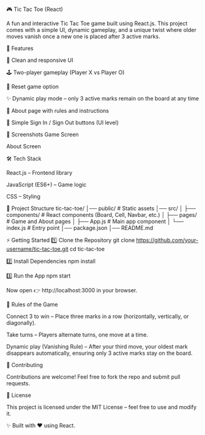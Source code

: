 🎮 Tic Tac Toe (React)

A fun and interactive Tic Tac Toe game built using React.js.
This project comes with a simple UI, dynamic gameplay, and a unique twist where older moves vanish once a new one is placed after 3 active marks.

🚀 Features

🎨 Clean and responsive UI

🕹️ Two-player gameplay (Player X vs Player O)

🔄 Reset game option

✨ Dynamic play mode – only 3 active marks remain on the board at any time

📑 About page with rules and instructions

🔐 Simple Sign In / Sign Out buttons (UI level)

📸 Screenshots
Game Screen

About Screen

🛠️ Tech Stack

React.js – Frontend library

JavaScript (ES6+) – Game logic

CSS – Styling

📂 Project Structure
tic-tac-toe/
│── public/         # Static assets
│── src/
│   ├── components/ # React components (Board, Cell, Navbar, etc.)
│   ├── pages/      # Game and About pages
│   ├── App.js      # Main app component
│   └── index.js    # Entry point
│── package.json
│── README.md

⚡ Getting Started
1️⃣ Clone the Repository
git clone https://github.com/your-username/tic-tac-toe.git
cd tic-tac-toe

2️⃣ Install Dependencies
npm install

3️⃣ Run the App
npm start


Now open 👉 http://localhost:3000 in your browser.

🎯 Rules of the Game

Connect 3 to win – Place three marks in a row (horizontally, vertically, or diagonally).

Take turns – Players alternate turns, one move at a time.

Dynamic play (Vanishing Rule) – After your third move, your oldest mark disappears automatically, ensuring only 3 active marks stay on the board.

🤝 Contributing

Contributions are welcome! Feel free to fork the repo and submit pull requests.

📜 License

This project is licensed under the MIT License – feel free to use and modify it.

✨ Built with ❤️ using React.
